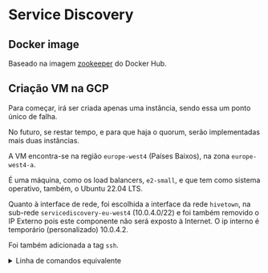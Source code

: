 # Service Discovery

## Docker image
Baseado na imagem [zookeeper](https://hub.docker.com/_/zookeeper) do Docker Hub.

## Criação VM na GCP
Para começar, irá ser criada apenas uma instância, sendo essa um ponto único de falha.

No futuro, se restar tempo, e para que haja o quorum, serão implementadas mais duas instâncias.

A VM encontra-se na região `europe-west4` (Países Baixos), na zona `europe-west4-a`.

É uma máquina, como os load balancers, `e2-small`, e que tem como sistema operativo, também, o Ubuntu 22.04 LTS.

Quanto à interface de rede, foi escolhida a interface da rede `hivetown`, na sub-rede `servicediscovery-eu-west4` (10.0.4.0/22) e foi também removido o IP Externo pois este componente não será exposto à Internet. O ip interno é temporário (personalizado) 10.0.4.2.

Foi também adicionada a tag `ssh`.

<details>
<summary>Linha de comandos equivalente</summary>

```bash
gcloud compute instances create servicediscovery-1 \
    --project=hivetown \
    --zone=europe-west4-a \
    --machine-type=e2-small \
    --network-interface=private-network-ip=10.0.4.2,subnet=servicediscovery-eu-west4,no-address \
    --maintenance-policy=MIGRATE \
    --provisioning-model=STANDARD \
    --service-account=433774389779-compute@developer.gserviceaccount.com \
    --scopes=https://www.googleapis.com/auth/devstorage.read_only,https://www.googleapis.com/auth/logging.write,https://www.googleapis.com/auth/monitoring.write,https://www.googleapis.com/auth/servicecontrol,https://www.googleapis.com/auth/service.management.readonly,https://www.googleapis.com/auth/trace.append \
    --tags=ssh \
    --create-disk=auto-delete=yes,boot=yes,device-name=servicediscovery-1,image=projects/ubuntu-os-cloud/global/images/ubuntu-2204-jammy-v20230415,mode=rw,size=10,type=projects/hivetown/zones/europe-west4-a/diskTypes/pd-balanced \
    --no-shielded-secure-boot \
    --shielded-vtpm \
    --shielded-integrity-monitoring \
    --labels=ec-src=vm_add-gcloud \
    --reservation-affinity=any \
    --deletion-protection
```
</details>